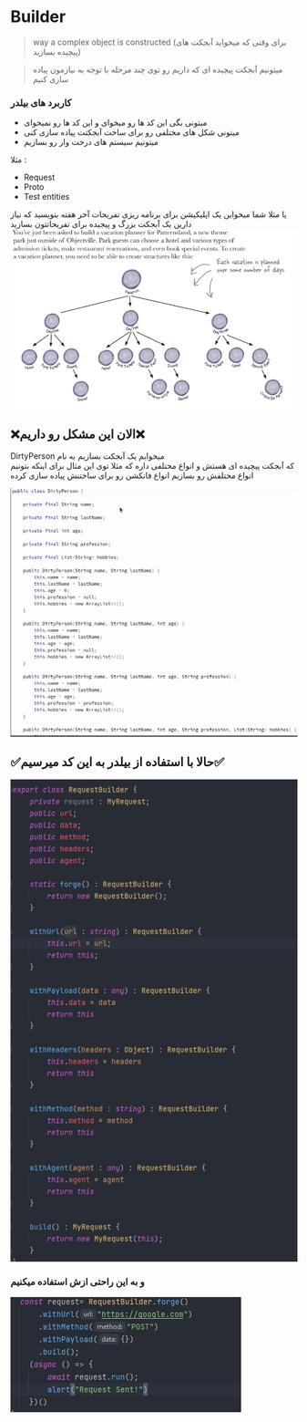 # Builder

> way a complex object is
constructed (برای وقتی که میخواید آبجکت های پیچیده بسازید)

> میتونیم آبجکت پیچیده ای که داریم رو توی چند مرحله با توجه به نیازمون پیاده سازی کنیم

###  کاربرد های بیلدر
* میتونی بگی این کد ها رو میخوای و این کد ها رو نمیخوای
* میتونی شکل های مختلفی رو برای ساخت آبجکتت پیاده سازی کنی
* میتونیم سیستم های درخت وار رو بسازیم

مثلا :
* Request 
* Proto 
* Test entities

یا مثلا شما میخواین یک اپلیکیشن برای برنامه ریزی تفریحات آخر هفته بنویسید که نیاز دارین یک آبجکت بزرگ و پیجیده برای تفریحاتتون بسازید
![img_1.png](img_1.png)
<h2>❌الان این مشکل رو داریم❌</h2>

DirtyPerson میخوایم یک آبجکت بسازیم به نام
<br/>
که آبجکت پیچیده ای هستش و انواع مختلفی داره که مثلا توی این مثال برای اینکه بتونیم انواع مختلفش رو بسازیم انواع فانکشن رو برای ساختنش پیاده سازی کرده

![](img.png)

<h2>✅حالا با استفاده از بیلدر به این کد میرسیم✅</h2>

![img_2.png](img_2.png)

### و به این راحتی ازش استفاده میکنیم

![img_3.png](img_3.png)

